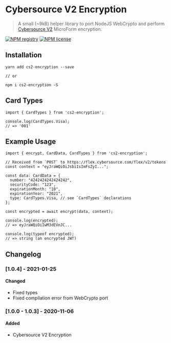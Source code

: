 # Cybersource V2 Encryption
> A small (~9kB) helper library to port NodeJS WebCrypto and perform [Cybersource V2](https://www.cybersource.com/en-us.html) MicroForm encryption. 

[![NPM registry](https://img.shields.io/npm/v/cs2-encryption.svg?style=for-the-badge)](https://yarnpkg.com/en/package/cs2-encryption) [![NPM license](https://img.shields.io/badge/license-mit-red.svg?style=for-the-badge)](LICENSE.md)

## Installation
```
yarn add cs2-encryption --save

// or

npm i cs2-encryption -S
```


## Card Types
```
import { CardTypes } from 'cs2-encryption';

console.log(CardTypes.Visa);
// => '001'
```

## Example Usage
```
import { encrypt, CardData, CardTypes } from 'cs2-encryption';

// Received from `POST` to https://flex.cybersource.com/flex/v2/tokens
const context = "eyJraWQiOiJsbiIsImFsZyI...";

const data: CardData = {
  number: "4242424242424242",
  securityCode: "123",
  expirationMonth: "10",
  expirationYear: "2021",
  type: CardTypes.Visa, // see `CardTypes` declarations 
};

const encrypted = await encrypt(data, context);

console.log(encrypted);
// => eyJraWQiOiIwM3dEVnJC...

console.log(typeof encrypted);
// => string (an encrypted JWT)
```

## Changelog

### [1.0.4] - 2021-01-25

#### Changed
- Fixed types
- Fixed compilation error from WebCrypto port

### [1.0.0 - 1.0.3] - 2020-11-06

#### Added
- Cybersource V2 Encryption
